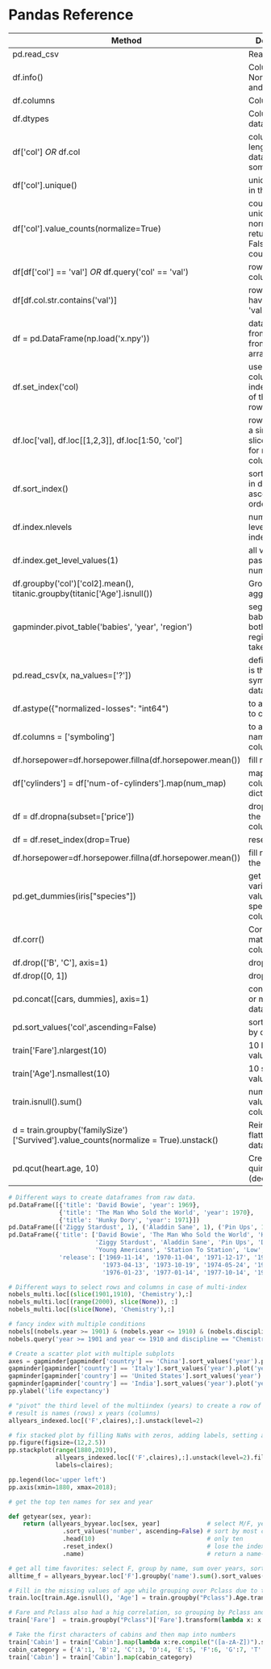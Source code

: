 # Pandas Reference

| Method                                                                               | Description                                                                 |
| ------------------------------------------------------------------------------------ | --------------------------------------------------------------------------- |
| pd.read_csv                                                                          | Read a CSV file                                                             |
| df.info()                                                                            | Column names, Non-null count and data-types                                 |
| df.columns                                                                           | Column names                                                                |
| df.dtypes                                                                            | Columns datatypes                                                           |
| df['col'] *OR* df.col                                                                | column name, length, datatype and some data                                 |
| df['col'].unique()                                                                   | unique values in the column                                                 |
| df['col'].value_counts(normalize=True)                                               | counts by unique values, normalize=True returns ratios False returns counts |
| df[df['col'] == 'val'] *OR* df.query('col' == 'val')                                 | rows filtered by column = value                                             |
| df[df.col.str.contains('val')]                                                       | rows with col having the str 'val'                                          |
| df = pd.DataFrame(np.load('x.npy'))                                                  | data frame from npy file or from a numpy array                              |
| df.set_index('col)                                                                   | use selected columns as index instead of the default row numbers            |
| df.loc['val], df.loc[[1,2,3]], df.loc[1:50, 'col']                                   | rows based on a single, list or slice or labels for rows and/or columns     |
| df.sort_index()                                                                      | sort the index in default ascending order                                   |
| df.index.nlevels                                                                     | number of levels in the index                                               |
| df.index.get_level_values(1)                                                         | all values in the passed level number                                       |
| df.groupby('col')['col2].mean(), titanic.groupby(titanic['Age'].isnull())            | Group by and aggregate                                                      |
| gapminder.pivot_table('babies', 'year', 'region')                                    | segment babies data by both year and region, then take mean                 |
| pd.read_csv(x, na_values=['?'])                                                      | defines that '?' is the nan symbol in the dataset                           |
| df.astype({"normalized-losses": "int64")                                             | to assign types to columns                                                  |
| df.columns = ['symboling']                                                           | to assign names to columns                                                  |
| df.horsepower=df.horsepower.fillna(df.horsepower.mean())                             | fill nan values                                                             |
| df['cylinders'] = df['num-of-cylinders'].map(num_map)                                | map values in a column using dictionary                                     |
| df = df.dropna(subset=['price'])                                                     | drop nans for the specified columns                                         |
| df = df.reset_index(drop=True)                                                       | reset index                                                                 |
| df.horsepower=df.horsepower.fillna(df.horsepower.mean())                             | fill nans with the mean                                                     |
| pd.get_dummies(iris["species"])                                                      | get dummy variables with values for the specified column                    |
| df.corr()                                                                            | Correlation matrix for all columns                                          |
| df.drop(['B', 'C'], axis=1)                                                          | drop a column                                                               |
| df.drop([0, 1])                                                                      | drop by index                                                               |
| pd.concat([cars, dummies], axis=1)                                                   | concatenate 2 or more dataframes                                            |
| pd.sort_values('col',ascending=False)                                                | sort dataframe by column                                                    |
| train['Fare'].nlargest(10)                                                           | 10 largest values of fare                                                   |
| train['Age'].nsmallest(10)                                                           | 10 smallest values of age.                                                  |
| train.isnull().sum()                                                                 | number of null values in every column                                       |
| d = train.groupby('familySize')['Survived'].value_counts(normalize = True).unstack() | Reindex and flatten the dataframe                                           |
| pd.qcut(heart.age, 10)                                                               | Create 10 quintiles (deciles)                                               |

```python
# Different ways to create dataframes from raw data.
pd.DataFrame([{'title': 'David Bowie', 'year': 1969},
              {'title': 'The Man Who Sold the World', 'year': 1970},
              {'title': 'Hunky Dory', 'year': 1971}])
pd.DataFrame([('Ziggy Stardust', 1), ('Aladdin Sane', 1), ('Pin Ups', 1)], columns=['title','toprank'])
pd.DataFrame({'title': ['David Bowie', 'The Man Who Sold the World', 'Hunky Dory',
                        'Ziggy Stardust', 'Aladdin Sane', 'Pin Ups', 'Diamond Dogs',
                        'Young Americans', 'Station To Station', 'Low', 'Heroes', 'Lodger'],
              'release': ['1969-11-14', '1970-11-04', '1971-12-17', '1972-06-16',
                          '1973-04-13', '1973-10-19', '1974-05-24', '1975-03-07',
                          '1976-01-23', '1977-01-14', '1977-10-14', '1979-05-18']})
```

```python
# Different ways to select rows and columns in case of multi-index
nobels_multi.loc[(slice(1901,1910), 'Chemistry'),:]
nobels_multi.loc[(range(2000), slice(None)), :]
nobels_multi.loc[(slice(None), 'Chemistry'),:]
```

```python
# fancy index with multiple conditions
nobels[(nobels.year >= 1901) & (nobels.year <= 1910) & (nobels.discipline == 'Chemistry')]
nobels.query('year >= 1901 and year <= 1910 and discipline == "Chemistry"')
```

```python
# Create a scatter plot with multiple subplots
axes = gapminder[gapminder['country'] == 'China'].sort_values('year').plot('year', 'life_expectancy', label='China')
gapminder[gapminder['country'] == 'Italy'].sort_values('year').plot('year', 'life_expectancy', label='Italy', ax=axes)
gapminder[gapminder['country'] == 'United States'].sort_values('year').plot('year', 'life_expectancy', label='USA', ax=axes)
gapminder[gapminder['country'] == 'India'].sort_values('year').plot('year', 'life_expectancy', label='India', ax=axes)
pp.ylabel('life expectancy')
```

```python
# "pivot" the third level of the multiindex (years) to create a row of columns;
# result is names (rows) x years (columns)
allyears_indexed.loc[('F',claires),:].unstack(level=2)

# fix stacked plot by filling NaNs with zeros, adding labels, setting axis range
pp.figure(figsize=(12,2.5))
pp.stackplot(range(1880,2019),
             allyears_indexed.loc[('F',claires),:].unstack(level=2).fillna(0),
             labels=claires);

pp.legend(loc='upper left')
pp.axis(xmin=1880, xmax=2018);
```

```python
# get the top ten names for sex and year

def getyear(sex, year):
    return (allyears_byyear.loc[sex, year]             # select M/F, year
               .sort_values('number', ascending=False) # sort by most common
               .head(10)                               # only ten
               .reset_index()                          # lose the index
               .name)                                  # return a name-only Series
```

```python
# get all time favorites: select F, group by name, sum over years, sort, cap 
alltime_f = allyears_byyear.loc['F'].groupby('name').sum().sort_values('number', ascending=False).head(10)
```

```python
# Fill in the missing values of age while grouping over Pclass due to the big correlation value between the 2
train.loc[train.Age.isnull(), 'Age'] = train.groupby("Pclass").Age.transform('median')
```

```python
# Fare and Pclass also had a hig correlation, so grouping by Pclass and filling null values
train['Fare']  = train.groupby("Pclass")['Fare'].transform(lambda x: x.fillna(x.median()))
```

```python
# Take the first characters of cabins and then map into numbers
train['Cabin'] = train['Cabin'].map(lambda x:re.compile("([a-zA-Z])").search(x).group())
cabin_category = {'A':1, 'B':2, 'C':3, 'D':4, 'E':5, 'F':6, 'G':7, 'T':8, 'U':9}
train['Cabin'] = train['Cabin'].map(cabin_category)
```
